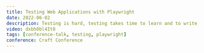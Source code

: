 ```yaml
---
title: Testing Web Applications with Playwright
date: 2022-06-02
description: Testing is hard, testing takes time to learn and to write, and time is money. As developers we want to test. We know we should but we don't have time. So how can we get more developers to do testing? We can create better tools.
video: dxbh0bl4It8
tags: [conference-talk, testing, playwright]
conference: Craft Conference
---
```

